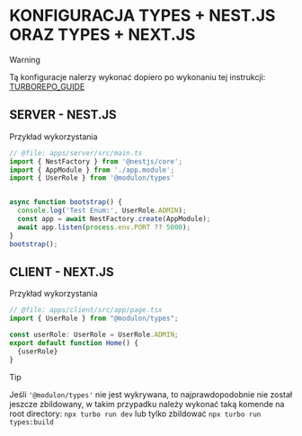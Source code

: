# KONFIGURACJA TYPES + NEST.JS ORAZ TYPES + NEXT.JS

> [!WARNING]
> Tą konfiguracje nalerzy wykonać dopiero po wykonaniu tej instrukcji: [TURBOREPO_GUIDE](./turborepo_guide.pl.md)

## SERVER - NEST.JS
Przykład wykorzystania
```typescript
// @file: apps/server/src/main.ts
import { NestFactory } from '@nestjs/core';
import { AppModule } from './app.module';
import { UserRole } from '@modulon/types'


async function bootstrap() {
  console.log('Test Enum:', UserRole.ADMIN);
  const app = await NestFactory.create(AppModule);
  await app.listen(process.env.PORT ?? 5000);
}
bootstrap();
```

## CLIENT - NEXT.JS
Przykład wykorzystania
```typescript
// @file: apps/client/src/app/page.tsx
import { UserRole } from "@modulon/types";

const userRole: UserRole = UserRole.ADMIN;
export default function Home() {
  {userRole}
}
```

> [!TIP]
> Jeśli `'@modulon/types'` nie jest wykrywana, to najprawdopodobnie nie został jeszcze zbildowany, w takim przypadku należy wykonać taką komende na root directory: `npx turbo run dev` lub tylko zbildować `npx turbo run types:build`
